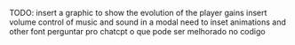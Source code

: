 TODO:
insert a graphic to show the evolution of the player gains
insert volume control of music and sound in a modal
need to inset animations and other font
perguntar pro chatcpt o que pode ser melhorado no codigo